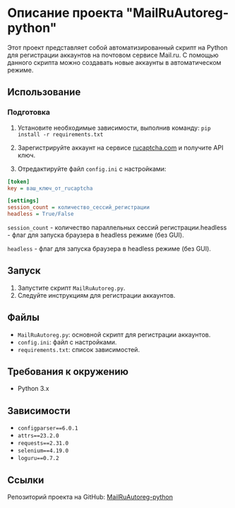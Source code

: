 # Описание проекта "MailRuAutoreg-python"

Этот проект представляет собой автоматизированный скрипт на Python для регистрации аккаунтов на почтовом сервисе Mail.ru. С помощью данного скрипта можно создавать новые аккаунты в автоматическом режиме.

## Использование

### Подготовка

1. Установите необходимые зависимости, выполнив команду:
`pip install -r requirements.txt`
2. Зарегистрируйте аккаунт на сервисе [rucaptcha.com](https://rucaptcha.com) и получите API ключ.

3. Отредактируйте файл `config.ini` с настройками:
```ini
[token]
key = ваш_ключ_от_rucaptcha

[settings]
session_count = количество_сессий_регистрации
headless = True/False
```
`session_count` - количество параллельных сессий регистрации.headless - флаг для запуска браузера в headless режиме (без GUI).

`headless` - флаг для запуска браузера в headless режиме (без GUI).

## Запуск

1. Запустите скрипт `MailRuAutoreg.py`.
2. Следуйте инструкциям для регистрации аккаунтов.

## Файлы

- `MailRuAutoreg.py`: основной скрипт для регистрации аккаунтов.
- `config.ini`: файл с настройками.
- `requirements.txt`: список зависимостей.

## Требования к окружению

- Python 3.x

## Зависимости

- `configparser==6.0.1`
- `attrs==23.2.0`
- `requests==2.31.0`
- `selenium==4.19.0`
- `loguru==0.7.2`

## Ссылки

Репозиторий проекта на GitHub: [MailRuAutoreg-python](https://github.com/entreee/MailRuAutoreg-python)
